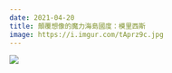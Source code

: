 ```yaml
---
date: 2021-04-20
title: 顛覆想像的魔力海島國度：模里西斯
image: https://i.imgur.com/tAprz9c.jpg
---
```


![](https://i.imgur.com/tAprz9c.jpg)